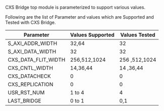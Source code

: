 CXS Bridge top module is parameterized to support various values.   

Following are the list of Parameter and values which are Supported and Tested with CXS  Bridge.

|Parameter                        | Values Supported  | Values Tested   |
|---------------------------------|-------------------|-----------------|
|S_AXI_ADDR_WIDTH              	  |   32,64	      |	32              |
|S_AXI_DATA_WIDTH              	  |   32              | 32              |
|CXS_DATA_FLIT_WIDTH        		  |  256,512,1024  |   256 ,512,1024         |
|CXS_CNTL_WIDTH             	  |   14,36,44             | 14 ,36,44          |
|CXS_DATACHECK           |0                   | 0           |
|CXS_REPLICATION |0 |0|
|USR_RST_NUM                      | 1 to 4              | 4            |
|LAST_BRIDGE                      |   0 to 1            | 0,1               |





